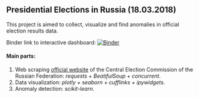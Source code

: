## Presidential Elections in Russia (18.03.2018)

This project is aimed to collect, visualize and find anomalies in official election results data.

Binder link to interactive dashboard: [![Binder](https://mybinder.org/badge.svg)](https://mybinder.org/v2/gh/german3d/RussianElections2018/master?filepath=dashboard.ipynb)


#### Main parts:
1. Web scraping [official website](http://www.vybory.izbirkom.ru/region/izbirkom) of the Central Election Commission of the Russian Federation: *requests + BeatifulSoup + concurrent*.
2. Data visualization: *plotly + seaborn + cufflinks + ipywidgets*.
3. Anomaly detection: *scikit-learn*.
